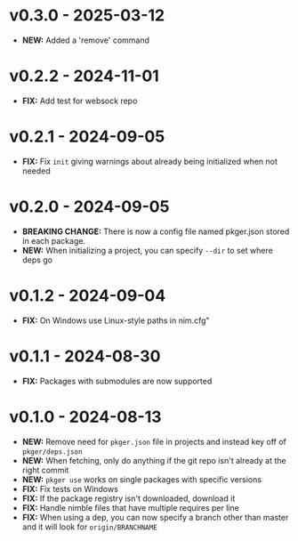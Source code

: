 # v0.3.0 - 2025-03-12

- **NEW:** Added a 'remove' command

# v0.2.2 - 2024-11-01

- **FIX:** Add test for websock repo

# v0.2.1 - 2024-09-05

- **FIX:** Fix `init` giving warnings about already being initialized when not needed

# v0.2.0 - 2024-09-05

- **BREAKING CHANGE:** There is now a config file named pkger.json stored in each package.
- **NEW:** When initializing a project, you can specify `--dir` to set where deps go

# v0.1.2 - 2024-09-04

- **FIX:** On Windows use Linux-style paths in nim.cfg"

# v0.1.1 - 2024-08-30

- **FIX:** Packages with submodules are now supported

# v0.1.0 - 2024-08-13

- **NEW:** Remove need for `pkger.json` file in projects and instead key off of `pkger/deps.json`
- **NEW:** When fetching, only do anything if the git repo isn't already at the right commit
- **NEW:** `pkger use` works on single packages with specific versions
- **FIX:** Fix tests on Windows
- **FIX:** If the package registry isn't downloaded, download it
- **FIX:** Handle nimble files that have multiple requires per line
- **FIX:** When using a dep, you can now specify a branch other than master and it will look for `origin/BRANCHNAME`

